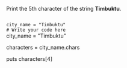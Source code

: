 Print the 5th character
of the string **Timbuktu**.

<codeblock language="ruby" type="exercise" testMode="fixedInput">
<code>
city_name = "Timbuktu"
# Write your code here
</code>

<solution>
city_name = "Timbuktu"

characters = city_name.chars

puts characters[4]

</solution>
</codeblock>
